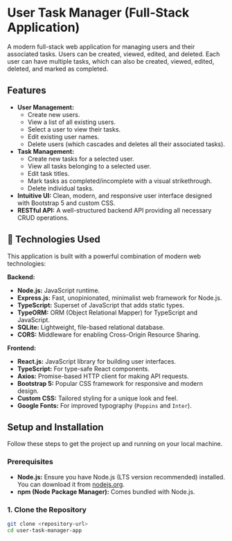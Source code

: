 # User Task Manager (Full-Stack Application)

A modern full-stack web application for managing users and their associated tasks. Users can be created, viewed, edited, and deleted. Each user can have multiple tasks, which can also be created, viewed, edited, deleted, and marked as completed.

## Features

- **User Management:**
  - Create new users.
  - View a list of all existing users.
  - Select a user to view their tasks.
  - Edit existing user names.
  - Delete users (which cascades and deletes all their associated tasks).
- **Task Management:**
  - Create new tasks for a selected user.
  - View all tasks belonging to a selected user.
  - Edit task titles.
  - Mark tasks as completed/incomplete with a visual strikethrough.
  - Delete individual tasks.
- **Intuitive UI:** Clean, modern, and responsive user interface designed with Bootstrap 5 and custom CSS.
- **RESTful API:** A well-structured backend API providing all necessary CRUD operations.

## 🚀 Technologies Used

This application is built with a powerful combination of modern web technologies:

**Backend:**

- **Node.js:** JavaScript runtime.
- **Express.js:** Fast, unopinionated, minimalist web framework for Node.js.
- **TypeScript:** Superset of JavaScript that adds static types.
- **TypeORM:** ORM (Object Relational Mapper) for TypeScript and JavaScript.
- **SQLite:** Lightweight, file-based relational database.
- **CORS:** Middleware for enabling Cross-Origin Resource Sharing.

**Frontend:**

- **React.js:** JavaScript library for building user interfaces.
- **TypeScript:** For type-safe React components.
- **Axios:** Promise-based HTTP client for making API requests.
- **Bootstrap 5:** Popular CSS framework for responsive and modern design.
- **Custom CSS:** Tailored styling for a unique look and feel.
- **Google Fonts:** For improved typography (`Poppins` and `Inter`).

## Setup and Installation

Follow these steps to get the project up and running on your local machine.

### Prerequisites

- **Node.js:** Ensure you have Node.js (LTS version recommended) installed. You can download it from [nodejs.org](https://nodejs.org/).
- **npm (Node Package Manager):** Comes bundled with Node.js.

### 1. Clone the Repository

```bash
git clone <repository-url>
cd user-task-manager-app
```
